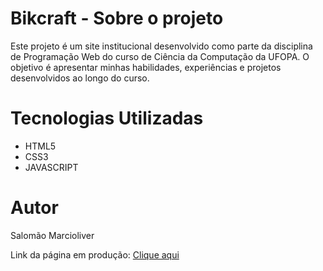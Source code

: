 
# Bikcraft - Sobre o projeto
Este projeto é um site institucional desenvolvido como parte da disciplina de Programação Web do curso de Ciência da Computação da UFOPA. O objetivo é apresentar minhas habilidades, experiências e projetos desenvolvidos ao longo do curso.

# Tecnologias Utilizadas
- HTML5
- CSS3
- JAVASCRIPT

# Autor

Salomão Marcioliver

Link da página em produção: [Clique aqui](https://bikcraft1.netlify.app/)

